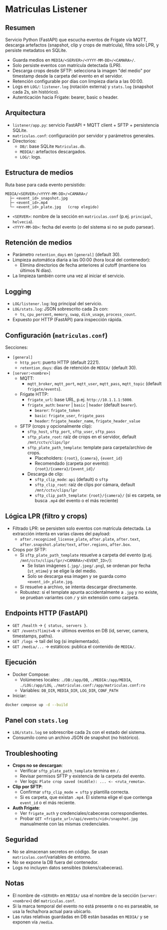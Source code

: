 # Matriculas Listener

## Resumen
Servicio Python (FastAPI) que escucha eventos de Frigate vía MQTT, descarga artefactos (snapshot, clip y crops de matrícula), filtra solo LPR, y persiste metadatos en SQLite.

- Guarda medios en `MEDIA/<SERVER>/<YYYY-MM-DD>/<CAMARA>/`.
- Solo persiste eventos con matrícula detectada (LPR).
- Descarga crops desde SFTP: selecciona la imagen "del medio" por timestamp desde la carpeta del evento en el servidor.
- Retención configurable por días con limpieza diaria a las 00:00.
- Logs en `LOG/`: `listener.log` (rotación externa) y `stats.log` (snapshot cada 2s, sin histórico).
- Autenticación hacia Frigate: bearer, basic o header.

## Arquitectura
- `listener/app.py`: servicio FastAPI + MQTT client + SFTP + persistencia SQLite.
- `matriculas.conf`: configuración por servidor y parámetros generales.
- Directorios:
  - `DB/`: base SQLite `Matriculas.db`.
  - `MEDIA/`: artefactos descargados.
  - `LOG/`: logs.

## Estructura de medios
Ruta base para cada evento persistido:
```
MEDIA/<SERVER>/<YYYY-MM-DD>/<CAMARA>/
  ├─ <event_id>_snapshot.jpg
  ├─ <event_id>.mp4
  └─ <event_id>_plate.jpg   (crop elegido)
```
- `<SERVER>`: nombre de la sección en `matriculas.conf` (p.ej. `principal`, `helvecia`).
- `<YYYY-MM-DD>`: fecha del evento (o del sistema si no se pudo parsear).

## Retención de medios
- Parámetro `retention_days` en `[general]` (default 30).
- Limpieza automática diaria a las 00:00 (hora local del contenedor):
  - Elimina directorios de fecha anteriores al cutoff (mantiene los últimos N días).
- La limpieza también corre una vez al iniciar el servicio.

## Logging
- `LOG/listener.log`: log principal del servicio.
- `LOG/stats.log`: JSON sobrescrito cada 2s con:
  - `ts`, `cpu_percent`, `memory`, `swap`, `disk_usage`, `process_count`.
- Expuesto por HTTP (FastAPI) para inspección rápida.

## Configuración (`matriculas.conf`)
Secciones:
- `[general]`
  - `http_port`: puerto HTTP (default 2221).
  - `retention_days`: días de retención de `MEDIA/` (default 30).
- `[server:<nombre>]`
  - MQTT:
    - `mqtt_broker`, `mqtt_port`, `mqtt_user`, `mqtt_pass`, `mqtt_topic` (default `frigate/events`).
  - Frigate HTTP:
    - `frigate_url`: base URL, p.ej. `http://10.1.1.1:5000`.
    - `frigate_auth`: `bearer` | `basic` | `header` (default `bearer`).
      - `bearer`: `frigate_token`
      - `basic`: `frigate_user`, `frigate_pass`
      - `header`: `frigate_header_name`, `frigate_header_value`
  - SFTP (crops y opcionalmente clip):
    - `sftp_host`, `sftp_port`, `sftp_user`, `sftp_pass`
    - `sftp_plate_root`: raíz de crops en el servidor, default `/mnt/cctv/clips/lpr`
    - `sftp_plate_path_template`: template para carpeta/archivo de crops.
      - Placeholders: `{root}`, `{camera}`, `{event_id}`
      - Recomendado (carpeta por evento): `{root}/{camera}/{event_id}/`
    - Descarga de clip:
      - `sftp_clip_mode`: `api` (default) o `sftp`
      - `sftp_clip_root`: raíz de clips por cámara, default `/mnt/cctv/clips/lpr`
      - `sftp_clip_path_template`: `{root}/{camera}/` (si es carpeta, se busca `.mp4` del evento o el más reciente)

## Lógica LPR (filtro y crops)
- Filtrado LPR: se persisten solo eventos con matrícula detectada. La extracción intenta en varias claves del payload:
  - `after.recognized_license_plate`, `after.plate`, `after.text`, `after.snapshot.plate/text`, `after.regions`, `after.box`.
- Crops por SFTP:
  - Si `sftp_plate_path_template` resuelve a carpeta del evento (p.ej. `/mnt/cctv/clips/lpr/<CAMARA>/<EVENT_ID>/`):
    - Se listan imágenes (`.jpg/.jpeg/.png`), se ordenan por fecha (`st_mtime`) y se elige la del medio.
    - Solo se descarga esa imagen y se guarda como `<event_id>_plate.jpg`.
  - Si resuelve a archivo, se intenta descargar directamente.
  - Robustez: si el template apunta accidentalmente a `.jpg` y no existe, se prueban variantes con `/` y sin extensión como carpeta.

## Endpoints HTTP (FastAPI)
- `GET /health` → `{ status, servers }`.
- `GET /events?limit=N` → últimos eventos en DB (id, server, camera, timestamps, paths). 
- `GET /logs` → tail del log (si implementado). 
- `GET /media/...` → estáticos: publica el contenido de `MEDIA/`.

## Ejecución
- Docker Compose:
  - Volúmenes locales: `./DB:/app/DB`, `./MEDIA:/app/MEDIA`, `./LOG:/app/LOG`, `./matriculas.conf:/app/matriculas.conf:ro`
  - Variables: `DB_DIR`, `MEDIA_DIR`, `LOG_DIR`, `CONF_PATH`
- Iniciar:
```bash
docker compose up -d --build
```

## Panel con `stats.log`
- `LOG/stats.log` se sobrescribe cada 2s con el estado del sistema.
- Consumilo como un archivo JSON de snapshot (no histórico).

## Troubleshooting
- **Crops no se descargan**:
  - Verificar `sftp_plate_path_template` termina en `/`.
  - Revisar permisos SFTP y existencia de la carpeta del evento.
  - Ver logs: `Plate crop saved (middle): ... <- <ruta_remota>`.
- **Clip por SFTP**:
  - Confirmar `sftp_clip_mode = sftp` y plantilla correcta.
  - Si es carpeta, que existan `.mp4`. El sistema elige el que contenga `event_id` o el más reciente.
- **Auth Frigate**:
  - Ver `frigate_auth` y credenciales/cabeceras correspondientes.
  - Probar `GET <frigate_url>/api/events/<id>/snapshot.jpg` manualmente con las mismas credenciales.

## Seguridad
- No se almacenan secretos en código. Se usan `matriculas.conf`/variables de entorno.
- No se expone la DB fuera del contenedor.
- Logs no incluyen datos sensibles (tokens/cabeceras).

## Notas
- El nombre de `<SERVER>` en `MEDIA/` usa el nombre de la sección (`server:<nombre>`) del `matriculas.conf`.
- Si la marca temporal del evento no está presente o no es parseable, se usa la fecha/hora actual para ubicarlo.
- Las rutas relativas guardadas en DB están basadas en `MEDIA/` y se exponen vía `/media`.
